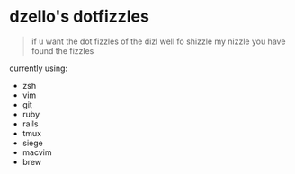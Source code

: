 # dzello's dotfizzles

> if u want the dot fizzles of the dizl well fo shizzle my nizzle you have found the fizzles

currently using:

*  zsh
*  vim
*  git
*  ruby
*  rails
*  tmux
*  siege
*  macvim
*  brew
